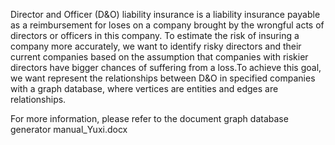 Director and Officer (D&O) liability insurance is a liability insurance payable as a reimbursement for loses on a company brought by 
the wrongful acts of directors or officers in this company. To estimate the risk of insuring a company more accurately, we want to 
identify risky directors and their current companies based on the assumption that companies with riskier directors have bigger chances
of suffering from a loss.To achieve this goal, we want represent the relationships between D&O in specified companies with a graph 
database, where vertices are entities and edges are relationships. 

For more information, please refer to the document graph database generator manual_Yuxi.docx

